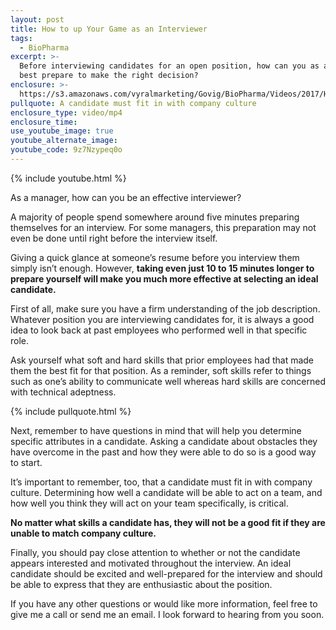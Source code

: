```yaml
---
layout: post
title: How to up Your Game as an Interviewer
tags:
  - BioPharma
excerpt: >-
  Before interviewing candidates for an open position, how can you as a manager
  best prepare to make the right decision?
enclosure: >-
  https://s3.amazonaws.com/vyralmarketing/Govig/BioPharma/Videos/2017/How+to+up+Your+Game+as+an+Interviewer.mp4
pullquote: A candidate must fit in with company culture
enclosure_type: video/mp4
enclosure_time:
use_youtube_image: true
youtube_alternate_image:
youtube_code: 9z7Nzypeq0o
---
```



{% include youtube.html %}

As a manager, how can you be an effective interviewer?

A majority of people spend somewhere around five minutes preparing themselves for an interview. For some managers, this preparation may not even be done until right before the interview itself.

Giving a quick glance at someone’s resume before you interview them simply isn’t enough. However, **taking even just 10 to 15 minutes longer to prepare yourself will make you much more effective at selecting an ideal candidate.**

First of all, make sure you have a firm understanding of the job description. Whatever position you are interviewing candidates for, it is always a good idea to look back at past employees who performed well in that specific role.

Ask yourself what soft and hard skills that prior employees had that made them the best fit for that position. As a reminder, soft skills refer to things such as one’s ability to communicate well whereas hard skills are concerned with technical adeptness.

{% include pullquote.html %}

Next, remember to have questions in mind that will help you determine specific attributes in a candidate. Asking a candidate about obstacles they have overcome in the past and how they were able to do so is a good way to start.

It’s important to remember, too, that a candidate must fit in with company culture. Determining how well a candidate will be able to act on a team, and how well you think they will act on your team specifically, is critical.

**No matter what skills a candidate has, they will not be a good fit if they are unable to match company culture.**

Finally, you should pay close attention to whether or not the candidate appears interested and motivated throughout the interview. An ideal candidate should be excited and well-prepared for the interview and should be able to express that they are enthusiastic about the position.

If you have any other questions or would like more information, feel free to give me a call or send me an email. I look forward to hearing from you soon.
<br>